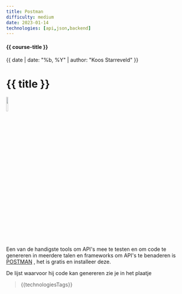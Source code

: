 ```yaml
---
title: Postman
difficulty: medium
date: 2023-01-14
technologies: [api,json,backend]
---
```


#### {{ course-title }}
{{ date | date: "%b, %Y" | author: "Koos Starreveld" }}

# {{ title }}

<img src="{{ '/_assets/_icons/postman.png' | url }}" style="width:10%;">

Een van de handigste tools om API's mee te testen en om code te genereren in meerdere talen en frameworks om API's te benaderen is [POSTMAN](https://www.postman.com/) , het is gratis en installeer deze.

De lijst waarvoor hij code kan genereren zie je in het plaatje

> {{technologiesTags}}
